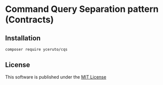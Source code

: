 # Command Query Separation pattern (Contracts)

## Installation

```bash
composer require yceruto/cqs
```

## License

This software is published under the [MIT License](LICENSE)
